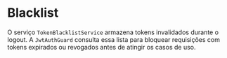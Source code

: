 # Blacklist

O serviço `TokenBlacklistService` armazena tokens invalidados durante o logout. A `JwtAuthGuard` consulta essa lista para bloquear requisições com tokens expirados ou revogados antes de atingir os casos de uso.
